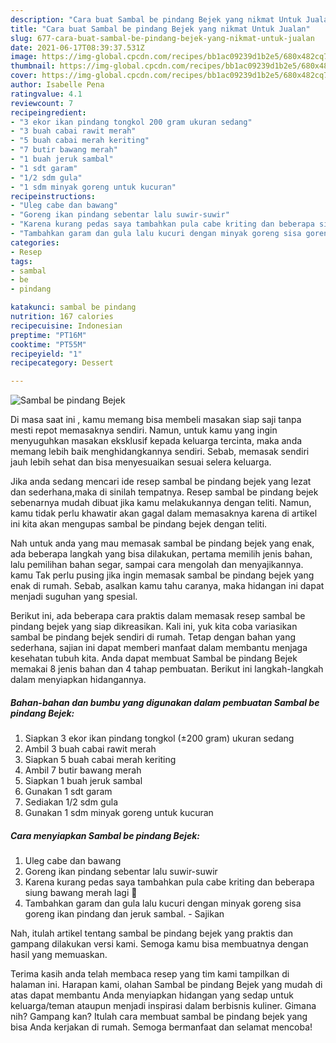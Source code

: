 ```yaml
---
description: "Cara buat Sambal be pindang Bejek yang nikmat Untuk Jualan"
title: "Cara buat Sambal be pindang Bejek yang nikmat Untuk Jualan"
slug: 677-cara-buat-sambal-be-pindang-bejek-yang-nikmat-untuk-jualan
date: 2021-06-17T08:39:37.531Z
image: https://img-global.cpcdn.com/recipes/bb1ac09239d1b2e5/680x482cq70/sambal-be-pindang-bejek-foto-resep-utama.jpg
thumbnail: https://img-global.cpcdn.com/recipes/bb1ac09239d1b2e5/680x482cq70/sambal-be-pindang-bejek-foto-resep-utama.jpg
cover: https://img-global.cpcdn.com/recipes/bb1ac09239d1b2e5/680x482cq70/sambal-be-pindang-bejek-foto-resep-utama.jpg
author: Isabelle Pena
ratingvalue: 4.1
reviewcount: 7
recipeingredient:
- "3 ekor ikan pindang tongkol 200 gram ukuran sedang"
- "3 buah cabai rawit merah"
- "5 buah cabai merah keriting"
- "7 butir bawang merah"
- "1 buah jeruk sambal"
- "1 sdt garam"
- "1/2 sdm gula"
- "1 sdm minyak goreng untuk kucuran"
recipeinstructions:
- "Uleg cabe dan bawang"
- "Goreng ikan pindang sebentar lalu suwir-suwir"
- "Karena kurang pedas saya tambahkan pula cabe kriting dan beberapa siung bawang merah lagi 🤭"
- "Tambahkan garam dan gula lalu kucuri dengan minyak goreng sisa goreng ikan pindang dan jeruk sambal. Sajikan"
categories:
- Resep
tags:
- sambal
- be
- pindang

katakunci: sambal be pindang 
nutrition: 167 calories
recipecuisine: Indonesian
preptime: "PT16M"
cooktime: "PT55M"
recipeyield: "1"
recipecategory: Dessert

---
```



![Sambal be pindang Bejek](https://img-global.cpcdn.com/recipes/bb1ac09239d1b2e5/680x482cq70/sambal-be-pindang-bejek-foto-resep-utama.jpg)

Di masa  saat ini , kamu memang bisa membeli masakan siap saji tanpa mesti repot memasaknya sendiri. Namun, untuk kamu yang ingin menyuguhkan masakan eksklusif kepada keluarga tercinta, maka anda memang lebih baik menghidangkannya sendiri. Sebab, memasak sendiri jauh lebih sehat dan bisa menyesuaikan sesuai selera keluarga.

Jika anda sedang mencari ide resep sambal be pindang bejek yang lezat dan sederhana,maka di sinilah tempatnya. Resep sambal be pindang bejek  sebenarnya mudah dibuat jika kamu melakukannya dengan teliti. Namun, kamu tidak perlu khawatir akan gagal dalam memasaknya 
karena di artikel ini kita akan mengupas sambal be pindang bejek dengan teliti.  



Nah untuk anda yang mau memasak sambal be pindang bejek yang enak, ada beberapa langkah yang bisa dilakukan, pertama memilih jenis bahan, lalu pemilihan bahan segar, sampai cara mengolah dan menyajikannya. kamu Tak perlu pusing jika ingin memasak sambal be pindang bejek yang enak di rumah. Sebab, asalkan kamu  tahu caranya, maka hidangan ini dapat menjadi suguhan yang spesial.

Berikut ini, ada beberapa cara praktis  dalam memasak resep sambal be pindang bejek yang siap dikreasikan. Kali ini, yuk kita coba variasikan sambal be pindang bejek sendiri di rumah. Tetap dengan bahan yang sederhana, sajian ini dapat memberi manfaat dalam membantu menjaga kesehatan tubuh kita. Anda dapat membuat Sambal be pindang Bejek memakai 8 jenis bahan dan 4 tahap pembuatan. Berikut ini langkah-langkah dalam menyiapkan hidangannya.

<!--inarticleads1-->

##### Bahan-bahan dan bumbu yang digunakan dalam pembuatan Sambal be pindang Bejek:

1. Siapkan 3 ekor ikan pindang tongkol (±200 gram) ukuran sedang
1. Ambil 3 buah cabai rawit merah
1. Siapkan 5 buah cabai merah keriting
1. Ambil 7 butir bawang merah
1. Siapkan 1 buah jeruk sambal
1. Gunakan 1 sdt garam
1. Sediakan 1/2 sdm gula
1. Gunakan 1 sdm minyak goreng untuk kucuran




<!--inarticleads2-->

##### Cara menyiapkan Sambal be pindang Bejek:

1. Uleg cabe dan bawang
1. Goreng ikan pindang sebentar lalu suwir-suwir
1. Karena kurang pedas saya tambahkan pula cabe kriting dan beberapa siung bawang merah lagi 🤭
1. Tambahkan garam dan gula lalu kucuri dengan minyak goreng sisa goreng ikan pindang dan jeruk sambal. - Sajikan




Nah, itulah artikel tentang  sambal be pindang bejek  yang praktis dan gampang dilakukan versi kami. Semoga kamu bisa membuatnya dengan hasil yang memuaskan. 

Terima kasih anda telah membaca resep yang tim kami tampilkan di halaman ini. Harapan kami, olahan  Sambal be pindang Bejek yang mudah di atas dapat membantu Anda menyiapkan hidangan yang sedap untuk keluarga/teman ataupun menjadi inspirasi dalam berbisnis kuliner. Gimana nih? Gampang kan? Itulah cara membuat sambal be pindang bejek yang bisa Anda kerjakan di rumah. Semoga bermanfaat dan selamat mencoba!

